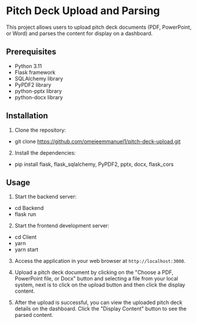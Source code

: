 # Pitch Deck Upload and Parsing

This project allows users to upload pitch deck documents (PDF, PowerPoint, or Word) and parses the content for display on a dashboard.

## Prerequisites

- Python 3.11
- Flask framework
- SQLAlchemy library
- PyPDF2 library
- python-pptx library
- python-docx library

## Installation

1. Clone the repository:

- git clone <https://github.com/omejeemmanuel1/pitch-deck-upload.git>

2. Install the dependencies:

- pip install flask, flask_sqlalchemy, PyPDF2, pptx, docx, flask_cors

## Usage

1. Start the backend server:

- cd Backend
- flask run

2. Start the frontend development server:

- cd Client
- yarn
- yarn start

3. Access the application in your web browser at `http://localhost:3000`.

4. Upload a pitch deck document by clicking on the "Choose a PDF, PowerPoint file, or Docx" button and selecting a file from your local system, next is to click on the upload button and then click the display content.

5. After the upload is successful, you can view the uploaded pitch deck details on the dashboard. Click the "Display Content" button to see the parsed content.
